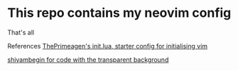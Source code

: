 # This repo contains my neovim config
That's all

References
[ThePrimeagen's init.lua, starter config for initialising vim](https://github.com/ThePrimeagen/init.lua/tree/master)

[shivambegin for code with the transparent background](https://github.com/shivambegin/Neovim/blob/main/lua/plugins/transparent.lua)
